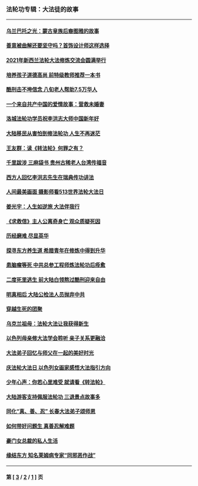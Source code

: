 ### 法轮功专辑：大法徒的故事
---
#### [乌兰巴托之光：蒙古皇族后裔图雅的故事](../../pages/nf1147481/n13155759.md?11240430) 
#### [善意被曲解还要坚守吗？首饰设计师这样选择](../../pages/nf1147481/n13077575.md?11240430) 
#### [2021年新西兰法轮大法修炼交流会圆满举行](../../pages/nf1147481/n13033149.md?11240430) 
#### [培养孩子道德高尚 前特级教师推荐一本书](../../pages/nf1147481/n12938640.md?11240430) 
#### [酷刑击不垮信念 八旬老人帮助7.5万华人](../../pages/nf1147481/n12880712.md?11240430) 
#### [一个来自共产中国的爱情故事：营救未婚妻](../../pages/nf1147481/n12778386.md?11240430) 
#### [洛城法轮功学员祝李洪志大师中国新年好](../../pages/nf1147481/n12724685.md?11240430) 
#### [大陆移民从害怕到修法轮功 人生不再迷茫](../../pages/nf1147481/n12414325.md?11240430) 
#### [王友群：读《转法轮》何罪之有？](../../pages/nf1147481/n12408647.md?11240430) 
#### [千里跋涉 三麻袋书 贵州古稀老人台湾传福音](../../pages/nf1147481/n12198750.md?11240430) 
#### [西方人回忆李洪志先生在瑞典传功讲法](../../pages/nf1147481/n12099607.md?11240430) 
#### [人间最美画面 摄影师看513世界法轮大法日](../../pages/nf1147481/n12094118.md?11240430) 
#### [姜光宇：人生如逆旅 大法伴我行](../../pages/nf1147481/n12088664.md?11240430) 
#### [《求救信》主人公离奇身亡 观众质疑死因](../../pages/nf1147481/n11845215.md?11240430) 
#### [历经磨难 尽显英华](../../pages/nf1147481/n11723297.md?11240430) 
#### [探寻东方养生道 希腊青年在修炼中得到升华](../../pages/nf1147481/n11494502.md?11240430) 
#### [患脑瘤等死 中共总参工程师炼法轮功后痊愈](../../pages/nf1147481/n11466682.md?11240430) 
#### [二度死里逃生 前大陆白领熬过酷刑迎来自由](../../pages/nf1147481/n11368594.md?11240430) 
#### [明真相后 大陆公检法人员抛弃中共](../../pages/nf1147481/n11358618.md?11240430) 
#### [穿越生死的团聚](../../pages/nf1147481/n11258922.md?11240430) 
#### [乌克兰祖母：法轮大法让我获得新生](../../pages/nf1147481/n11269457.md?11240430) 
#### [以色列母亲修大法学会聆听 亲子关系更融洽](../../pages/nf1147481/n11268195.md?11240430) 
#### [大法弟子回忆与师父在一起的美好时光](../../pages/nf1147481/n11267759.md?11240430) 
#### [庆法轮大法日 以色列女画家感悟大法指引方向](../../pages/nf1147481/n11267735.md?11240430) 
#### [少年心声：你若心里难受 就请看《转法轮》](../../pages/nf1147481/n11267496.md?11240430) 
#### [大陆游客支持佩服法轮功 三退景点故事多](../../pages/nf1147481/n11267378.md?11240430) 
#### [同化“真、善、忍” 长春大法弟子颂师恩](../../pages/nf1147481/n11266497.md?11240430) 
#### [如何带好问题生 真善忍解难题](../../pages/nf1147481/n11243655.md?11240430) 
#### [豪门女总裁的私人生活](../../pages/nf1147481/n10127794.md?11240430) 
#### [缘结东方 知名莱姆病专家“同邪恶作战”](../../pages/nf1147481/n10682468.md?11240430) 

---
#### 第 [ [3](./3.md?11240430) / [2](./2.md?11240430) / [1](./1.md?11240430) ] 页
